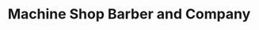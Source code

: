 ---
title: "Machine Shop Barber and Company"
url: /saint-petersburg/machine-shop-barber-and-company/
shop: hairdresser
---
